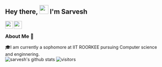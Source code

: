  ## Hey there, <img src="https://github.com/TheDudeThatCode/TheDudeThatCode/blob/master/Assets/Hi.gif" width="29px"> I'm Sarvesh

<a href="https://www.linkedin.com/in/gangu-sarveshwara-reddy-3a80a7201/ "><img align="left" width="25px" src="https://cdn.jsdelivr.net/npm/simple-icons@v3/icons/linkedin.svg"  /></a>
<a href="mailto:sarveshgangu@gmail.com">
  <img align="left" width="26px" src="https://cdn.jsdelivr.net/npm/simple-icons@v3/icons/gmail.svg" /></a>
  <br />
### About Me 🚀
🎓I am currently a sophomore at IIT ROORKEE pursuing Computer science and enginnering.
<br />
![sarvesh's github stats](https://github-readme-stats.vercel.app/api?username=sarveshgangu&show_icons=true&hide_border=true)
![visitors](https://visitor-badge.laobi.icu/badge?page_id=sarveshgangu.sarveshgangu)

<!--
**sarveshgangu/sarveshgangu** is a ✨ _special_ ✨ repository because its `README.md` (this file) appears on your GitHub profile.

Here are some ideas to get you started:

- 🔭 I’m currently working on ...
- 🌱 I’m currently learning ...
- 👯 I’m looking to collaborate on ...
- 🤔 I’m looking for help with ...
- 💬 Ask me about ...
- 📫 How to reach me: ...
- 😄 Pronouns: ...
- ⚡ Fun fact: ...
-->
